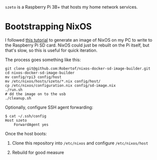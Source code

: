 `szeto` is a Raspberry Pi 3B+ that hosts my home network services.

# Bootstrapping NixOS

I followed [this tutorial][tutorial] to generate an image of NixOS on my PC to
write to the Raspberry Pi SD card. NixOS could just be rebuilt on the Pi itself,
but that's slow, so this is useful for quick iteration.

The process goes something like this:

```
git clone git@github.com:Robertof/nixos-docker-sd-image-builder.git
cd nixos-docker-sd-image-builder
mv config/rpi3 config/host
mv /etc/nixos/hosts/szeto/*.nix config/host/
cp /etc/nixos/configuration.nix config/sd-image.nix
./run.sh
# dd the image on to the usb
./cleanup.sh
```

Optionally, configure SSH agent forwarding:

```
$ cat ~/.ssh/config
Host szeto
    ForwardAgent yes
```

Once the host boots:

1. Clone this repository into `/etc/nixos` and configure `/etc/nixos/host`

2. Rebuild for good measure

  [tutorial]: https://gist.github.com/chrisanthropic/2e6d3645f20da8fd4c1f122113f89c06

